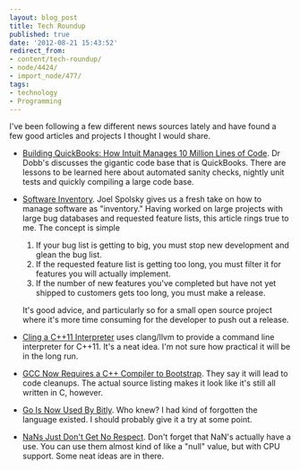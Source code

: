 ```yaml
---
layout: blog_post
title: Tech Roundup
published: true
date: '2012-08-21 15:43:52'
redirect_from:
- content/tech-roundup/
- node/4424/
- import_node/477/
tags:
- technology
- Programming
---
```


I've been following a few different news sources lately and have found a few good articles and projects I thought I would share.

-   [Building QuickBooks: How Intuit Manages 10 Million Lines of Code](http://www.drdobbs.com/tools/building-quickbooks-how-intuit-manages-1/240003694). Dr Dobb's discusses the gigantic code base that is QuickBooks. There are lessons to be learned here about automated sanity checks, nightly unit tests and quickly compiling a large code base.
-   [Software Inventory](http://www.joelonsoftware.com/items/2012/07/09.html). Joel Spolsky gives us a fresh take on how to manage software as "inventory." Having worked on large projects with large bug databases and requested feature lists, this article rings true to me. The concept is simple
    1.  If your bug list is getting to big, you must stop new development and glean the bug list.
    2.  If the requested feature list is getting too long, you must filter it for features you will actually implement.
    3.  If the number of new features you've completed but have not yet shipped to customers gets too long, you must make a release.

    It's good advice, and particularly so for a small open source project where it's more time consuming for the developer to push out a release.
-   [Cling a C++11 Interpreter](http://solarianprogrammer.com/2012/08/14/cling-cpp-11-interpreter/) uses clang/llvm to provide a command line interpreter for C++11. It's a neat idea. I'm not sure how practical it will be in the long run.
-   [GCC Now Requires a C++ Compiler to Bootstrap](http://gcc.gnu.org/git/?p=gcc.git;a=commit;h=2b15d2ba7eb3a25dfb15a7300f4ee7a141ee8539). They say it will lead to code cleanups. The actual source listing makes it look like it's still all written in C, however.
-   [Go Is Now Used By Bitly](http://word.bitly.com/post/29550171827/go-go-gadget). Who knew? I had kind of forgotten the language existed. I should probably give it a try at some point.
-   [NaNs Just Don't Get No Respect](http://www.drdobbs.com/article/print?articleId=240005723&siteSectionName=cpp). Don't forget that NaN's actually have a use. You can use them almost kind of like a "null" value, but with CPU support. Some neat ideas are in there.

